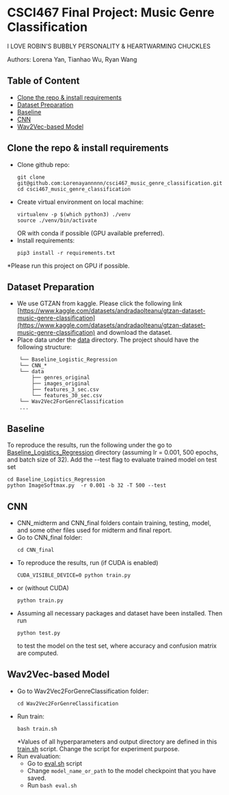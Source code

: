# CSCI467 Final Project: Music Genre Classification
I LOVE ROBIN'S BUBBLY PERSONALITY & HEARTWARMING CHUCKLES

Authors: Lorena Yan, Tianhao Wu, Ryan Wang

## Table of Content
- [Clone the repo & install requirements](#clone-the-repo--install-requirements)
- [Dataset Preparation](#dataset-preparation)
- [Baseline](#baseline)
- [CNN](#CNN)
- [Wav2Vec-based Model](#wav2vec-based-model)

## Clone the repo & install requirements
- Clone github repo:
    ```
    git clone git@github.com:Lorenayannnnn/csci467_music_genre_classification.git
    cd csci467_music_genre_classification
    ```
- Create virtual environment on local machine:
    ```
    virtualenv -p $(which python3) ./venv
    source ./venv/bin/activate
    ```
    OR with conda if possible (GPU available preferred).
- Install requirements:
    ```
    pip3 install -r requirements.txt
    ```
*Please run this project on GPU if possible. 

## Dataset Preparation
- We use GTZAN from kaggle. Please click the following link [https://www.kaggle.com/datasets/andradaolteanu/gtzan-dataset-music-genre-classification](https://www.kaggle.com/datasets/andradaolteanu/gtzan-dataset-music-genre-classification) and download the dataset.
- Place data under the [data](/data) directory. The project should have the following structure:
```
    └── Baseline_Logistic_Regression
    └── CNN_*
    └── data
        ├── genres_original
        ├── images_original
        ├── features_3_sec.csv
        └── features_30_sec.csv
    └── Wav2Vec2ForGenreClassification
    ...
```

## Baseline
To reproduce the results, run the following under the go to [Baseline_Logistics_Regression](Baseline_Logistic_Regression) directory (assuming lr = 0.001, 500 epochs, and batch size of 32). Add the --test flag to evaluate trained model on test set
```
cd Baseline_Logistics_Regression
python ImageSoftmax.py  -r 0.001 -b 32 -T 500 --test
```

## CNN
- CNN_midterm and CNN_final folders contain training, testing, model, and some other files used for midterm and final report. 
- Go to CNN_final folder:
    ```
    cd CNN_final
    ```
- To reproduce the results, run (if CUDA is enabled)
    ```
    CUDA_VISIBLE_DEVICE=0 python train.py
    ```
- or (without CUDA)
    ```
    python train.py
    ```
- Assuming all necessary packages and dataset have been installed. Then run
    ```
    python test.py
    ```
    to test the model on the test set, where accuracy and confusion matrix are computed.

## Wav2Vec-based Model
- Go to Wav2Vec2ForGenreClassification folder:
  ```
  cd Wav2Vec2ForGenreClassification
  ```
- Run train:
  ```
  bash train.sh
  ```
  *Values of all hyperparameters and output directory are defined in this [train.sh](./Wav2Vec2ForGenreClassification/train.sh) script. Change the script for experiment purpose.
- Run evaluation:
  - Go to [eval.sh](./Wav2Vec2ForGenreClassification/eval.sh) script
  - Change ```model_name_or_path``` to the model checkpoint that you have saved.
  - Run ```bash eval.sh```